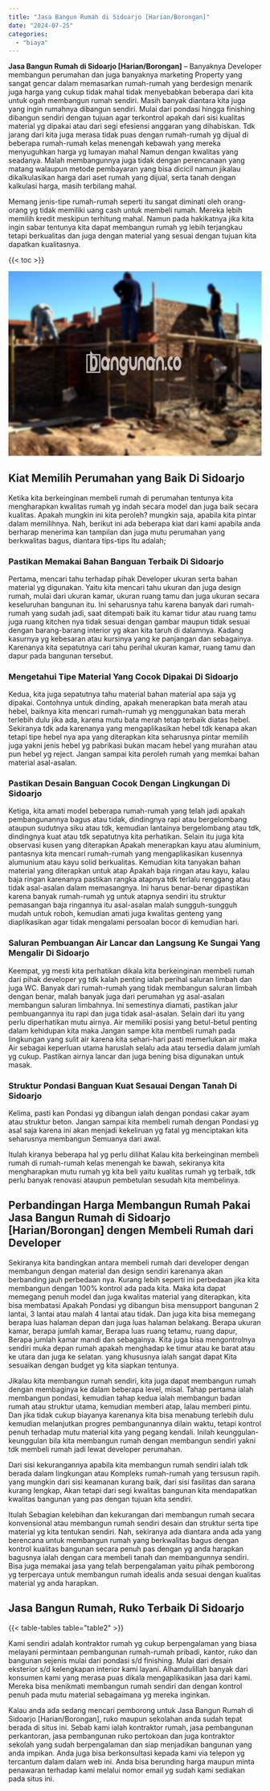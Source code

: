 ```yaml
---
title: "Jasa Bangun Rumah di Sidoarjo [Harian/Borongan]"
date: "2024-07-25"
categories: 
  - "biaya"
---
```


**Jasa Bangun Rumah di Sidoarjo \[Harian/Borongan\]** – Banyaknya Developer membangun perumahan dan juga banyaknya marketing Property yang sangat gencar dalam memasarkan rumah-rumah yang berdesign menarik juga harga yang cukup tidak mahal tidak menyebabkan beberapa dari kita untuk ogah membangun rumah sendiri. Masih banyak diantara kita juga yang ingin rumahnya dibangun sendiri. Mulai dari pondasi hingga finishing dibangun sendiri dengan tujuan agar terkontrol apakah dari sisi kualitas material yg dipakai atau dari segi efesiensi anggaran yang dihabiskan. Tdk jarang dari kita juga merasa tidak puas dengan rumah-rumah yg dijual di beberapa rumah-rumah kelas menengah kebawah yang mereka menyuguhkan harga yg lumayan mahal Namun dengan kwalitas yang seadanya. Malah membangunnya juga tidak dengan perencanaan yang matang walaupun metode pembayaran yang bisa dicicil namun jikalau dikalkulasikan harga dari aset rumah yang dijual, serta tanah dengan kalkulasi harga, masih terbilang mahal.

Memang jenis-tipe rumah-rumah seperti itu sangat diminati oleh orang-orang yg tidak memiliki uang cash untuk membeli rumah. Mereka lebih memilih kredit meskipun terhitung mahal. Namun pada hakikatnya jika kita ingin sabar tentunya kita dapat membangun rumah yg lebih terjangkau tetapi berkualitas dan juga dengan material yang sesuai dengan tujuan kita dapatkan kualitasnya.

{{< toc >}}

![Jasa Bangun Rumah di Sidoarjo [Harian/Borongan]](/images/borong-bangunan-20.png)

## Kiat Memilih Perumahan yang Baik Di Sidoarjo

Ketika kita berkeinginan membeli rumah di perumahan tentunya kita mengharapkan kwalitas rumah yg indah secara model dan juga baik secara kualitas. Apakah mungkin ini kita peroleh? mungkin saja, apabila kita pintar dalam memilihnya. Nah, berikut ini ada beberapa kiat dari kami apabila anda berharap menerima kan tampilan dan juga mutu perumahan yang berkwalitas bagus, diantara tips-tips Itu adalah;

### Pastikan Memakai Bahan Banguan Terbaik Di Sidoarjo

Pertama, mencari tahu terhadap pihak Developer ukuran serta bahan material yg digunakan. Yaitu kita mencari tahu ukuran dan juga design rumah, mulai dari ukuran kamar, ukuran ruang tamu dan juga ukuran secara keseluruhan bangunan itu. Ini seharusnya tahu karena banyak dari rumah-rumah yang sudah jadi, saat ditempati baik itu kamar tidur atau ruang tamu juga ruang kitchen nya tidak sesuai dengan gambar maupun tidak sesuai dengan barang-barang interior yg akan kita taruh di dalamnya. Kadang kasurnya yg kebesaran atau kursinya yang ke panjangan dan sebagainya. Karenanya kita sepatutnya cari tahu perihal ukuran kamar, ruang tamu dan dapur pada bangunan tersebut.

### Mengetahui Tipe Material Yang Cocok Dipakai Di Sidoarjo

Kedua, kita juga sepatutnya tahu material bahan material apa saja yg dipakai. Contohnya untuk dinding, apakah menerapkan bata merah atau hebel, baiknya kita mencari rumah-rumah yg menggunakan bata merah terlebih dulu jika ada, karena mutu bata merah tetap terbaik diatas hebel. Sekiranya tdk ada karenanya yang mengaplikasikan hebel tdk kenapa akan tetapi tipe hebel nya apa yang diterapkan kita seharusnya pintar memilih juga yakni jenis hebel yg pabrikasi bukan macam hebel yang murahan atau pun hebel yg reject. Jangan sampai kita peroleh rumah yang memkai bahan material asal-asalan.

### Pastikan Desain Banguan Cocok Dengan Lingkungan Di Sidoarjo

Ketiga, kita amati model beberapa rumah-rumah yang telah jadi apakah pembangunannya bagus atau tidak, dindingnya rapi atau bergelombang ataupun sudutnya siku atau tdk, kemudian lantainya bergelombang atau tdk, dindingnya kuat atau tdk sepatutnya kita perhatikan. Selain itu juga kita observasi kusen yang diterapkan Apakah menerapkan kayu atau aluminium, pantasnya kita mencari rumah-rumah yang mengaplikasikan kusennya alumunium atau kayu solid berkualitas. Kemudian kita tanyakan bahan material yang diterapkan untuk atap Apakah baja ringan atau kayu, kalau baja ringan karenanya pastikan rangka atapnya tdk terlalu renggang atau tidak asal-asalan dalam memasangnya. Ini harus benar-benar dipastikan karena banyak rumah-rumah yg untuk atapnya sendiri itu struktur pemasangan baja ringannya itu asal-asalan malah sungguh-sungguh mudah untuk roboh, kemudian amati juga kwalitas genteng yang diaplikasikan agar tidak mengalami persoalan bocor di kemudian hari.

### Saluran Pembuangan Air Lancar dan Langsung Ke Sungai Yang Mengalir Di Sidoarjo

Keempat, yg mesti kita perhatikan dikala kita berkeinginan membeli rumah dari pihak developer yg tdk kalah penting ialah perihal saluran limbah dan juga WC. Banyak dari rumah-rumah yang tidak membangun saluran limbah dengan benar, malah banyak juga dari perumahan yg asal-asalan membangun saluran limbahnya. Ini semestinya diamati, pastikan jalur pembuangannya itu rapi dan juga tidak asal-asalan. Selain dari itu yang perlu diperhatikan mutu airnya. Air memiliki posisi yang betul-betul penting dalam kehidupan kita maka Jangan sampe kita membeli rumah pada lingkungan yang sulit air karena kita sehari-hari pasti memerlukan air maka Air sebagai keperluan utama haruslah selalu ada atau tersedia dalam jumlah yg cukup. Pastikan airnya lancar dan juga bening bisa digunakan untuk masak.

### Struktur Pondasi Banguan Kuat Sesauai Dengan Tanah Di Sidoarjo

Kelima, pasti kan Pondasi yg dibangun ialah dengan pondasi cakar ayam atau struktur beton. Jangan sampai kita membeli rumah dengan Pondasi yg asal saja karena ini akan menjadi kekeliruan yg fatal yg menciptakan kita seharusnya membangun Semuanya dari awal.

Itulah kiranya beberapa hal yg perlu dilihat Kalau kita berkeinginan membeli rumah di rumah-rumah kelas menengah ke bawah, sekiranya kita mengharapkan mutu rumah yg kita beli yaitu kualitas rumah yg terbaik, tdk perlu banyak renovasi ataupun pembetulan sesudah kita membelinya.

## Perbandingan Harga Membangun Rumah Pakai Jasa Bangun Rumah di Sidoarjo \[Harian/Borongan\] dengen Membeli Rumah dari Developer

Sekiranya kita bandingkan antara membeli rumah dari developer dengan membangun dengan material dan design sendiri karenanya akan berbanding jauh perbedaan nya. Kurang lebih seperti ini perbedaan jika kita membangun dengan 100% kontrol ada pada kita. Maka kita dapat memegang penuh model dan juga kwalitas material yang diterapkan, kita bisa membatasi Apakah Pondasi yg dibangun bisa mensupport bangunan 2 lantai, 3 lantai atau malah 4 lantai atau tidak. Dan juga kita bisa memegang berapa luas halaman depan dan juga luas halaman belakang. Berapa ukuran kamar, berapa jumlah kamar, Berapa luas ruang tetamu, ruang dapur, Berapa jumlah kamar mandi dan sebagainya. Kita juga bisa mengontrolnya sendiri muka depan rumah apakah menghadap ke timur atau ke barat atau ke utara dan juga ke selatan. yang khususnya ialah sangat dapat Kita sesuaikan dengan budget yg kita siapkan tentunya.

Jikalau kita membangun rumah sendiri, kita juga dapat membangun rumah dengan membaginya ke dalam beberapa level, misal. Tahap pertama ialah membangun pondasi, kemudian tahap kedua ialah membangun badan rumah atau struktur utama, kemudian memberi atap, lalau memberi pintu. Dan jika tidak cukup biayanya karenanya kita bisa menabung terlebih dulu kemudian melanjutkan progres pembangunannya dilain waktu, tetapi kontrol penuh terhadap mutu material kita yang pegang kendali. Inilah keunggulan-keunggulan bila kita membangun rumah dengan membangun sendiri yakni tdk membeli rumah jadi lewat developer perumahan.

Dari sisi kekurangannya apabila kita membangun rumah sendiri ialah tdk berada dalam lingkungan atau Kompleks rumah-rumah yang tersusun rapih. yang mungkin dari sisi keamanan kurang baik, dari sisi fasilitas dan sarana kurang lengkap, Akan tetapi dari segi kwalitas bangunan kita mendapatkan kwalitas bangunan yang pas dengan tujuan kita sendiri.

Itulah Sebagian kelebihan dan kekurangan dari membangun rumah secara konvensional atau membangun rumah sendiri desain dan struktur serta tipe material yg kita tentukan sendiri. Nah, sekiranya ada diantara anda ada yang berencana untuk membangun rumah yang berkwalitas bagus dengan kontrol kualitas bangunan secara penuh pas dengan yg anda harapkan bagusnya ialah dengan cara membeli tanah dan membangunnya sendiri. Bisa juga memakai jasa yang telah berpengalaman yaitu pihak pemborong yg terpercaya untuk membangun rumah idealis anda sesuai dengan kualitas material yg anda harapkan.

## Jasa Bangun Rumah, Ruko Terbaik Di Sidoarjo

{{< table-tables table="table2" >}}

Kami sendiri adalah kontraktor rumah yg cukup berpengalaman yang biasa melayani permintaan pembangunan rumah-rumah pribadi, kantor, ruko dan bangunan sejenis mulai dari pondasi s/d finishing. Mulai dari desain eksterior s/d kelengkapan interior kami layani. Alhamdulillah banyak dari konsumen kami yang merasa puas dikala mengaplikasikan jasa dari kami. Mereka bisa menikmati membangun rumah sendiri dan dengan kontrol penuh pada mutu material sebagaimana yg mereka inginkan.

Kalau anda ada sedang mencari pemborong untuk Jasa Bangun Rumah di Sidoarjo \[Harian/Borongan\], ruko maupun sekolahan anda sudah tepat berada di situs ini. Sebab kami ialah kontraktor rumah, jasa pembangunan perkantoran, jasa pembangunan ruko pertokoan dan juga kontraktor sekolah yang sudah berpengalaman dan siap menjadikan bangunan yang anda impikan. Anda juga bisa berkonsultasi kepada kami via telepon yg tercantum dalam dalam web ini. Anda bisa berunding harga maupun minta penawaran terhadap kami melalui nomor email yg sudah kami sediakan pada situs ini.
